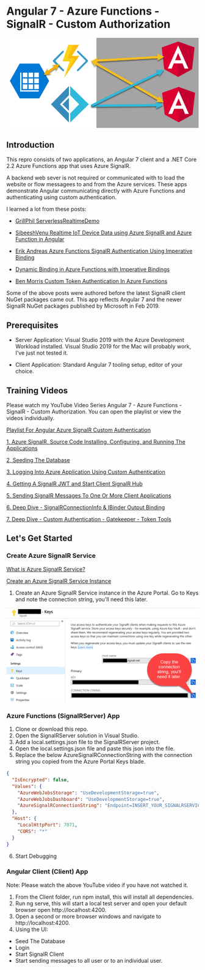# Angular 7 - Azure Functions - SignalR - Custom Authorization
![](flow.png)

## Introduction
This repro consists of two applications, an Angular 7 client and a .NET Core 2.2 Azure Functions app that uses Azure SignalR.

A backend web sever is not required or communicated with to load the website or flow messagees to and from the Azure services.  These apps demonstrate Angular communicating directly with Azure Functions and authenticating using custom authentication.

I learned a lot from these posts:

- [GrillPhil ServerlessRealtimeDemo](https://github.com/GrillPhil/ServerlessRealtimeDemo)

- [SibeeshVenu Realtime IoT Device Data using Azure SignalR and Azure Function in Angular](https://github.com/SibeeshVenu/Realtime-IoT-Device-Data-using-Azure-SignalR-and-Azure-Function-in-Angular/tree/master/AzureFunction/AzureFunction)

- [Erik Andreas Azure Functions SignalR Authentication Using Imperative Binding](https://gist.github.com/ErikAndreas/72c94a0c8a9e6e632f44522c41be8ee7)

- [Dynamic Binding in Azure Functions with Imperative Bindings](http://dontcodetired.com/blog/post/Dynamic-Binding-in-Azure-Functions-with-Imperative-Runtime-Bindings)

- [Ben Morris Custom Token Authentication In Azure Functions](https://www.ben-morris.com/custom-token-authentication-in-azure-functions-using-bindings/)

Some of the above posts were authored before the latest SignalR client NuGet packages came out. This app reflects Angular 7 and the newer SignalR NuGet packages published by Microsoft in Feb 2019.

## Prerequisites
- Server Application: Visual Studio 2019 with the Azure Development Workload installed.  Visual Studio 2019 for the Mac will probably work, I've just not tested it.

- Client Application: Standard Angular 7 tooling setup, editor of your choice.

## Training Videos
Please watch my YouTube Video Series Angular 7 - Azure Functions - SignalR - Custom Authorization.  You can open the playlist or view the videos individually.

[Playlist For Angular Azure SignalR Custom Authentication](https://www.youtube.com/playlist?list=PLFZfBw9eNzgzojmcvLlO0a0gw-n6sdInd)

[1. Azure SignalR, Source Code Installing, Configuring, and Running The Applications](https://www.youtube.com/watch?v=YXUAfI0gMXo&feature=youtu.be)

[2, Seeding The Database](https://www.youtube.com/watch?v=i31Ugbu6QXc&feature=youtu.be)

[3. Logging Into Azure Application Using Custom Authentication](https://www.youtube.com/watch?v=e3Fg1I3KZKM&feature=youtu.be)

[4. Getting A SignalR JWT and Start Client SignalR Hub](https://www.youtube.com/watch?v=VW7VzlzLDG4&feature=youtu.be)

[5. Sending SignalR Messages To One Or More Client Applications](https://www.youtube.com/watch?v=OWMBQ-nBrQI&feature=youtu.be)

[6. Deep Dive - SignalRConnectionInfo & IBinder Output Binding](https://www.youtube.com/watch?v=eOnrsdL33Fw&feature=youtu.be)

[7. Deep Dive - Custom Authentication - Gatekeeper - Token Tools](https://www.youtube.com/watch?v=wrynKZe_qUU&feature=youtu.be)

## Let's Get Started

### Create Azure SignalR Service

[What is Azure SignalR Service?](https://docs.microsoft.com/en-us/azure/azure-signalr/signalr-overview)

[Create an Azure SignalR Service Instance](https://docs.microsoft.com/en-us/azure/azure-signalr/signalr-quickstart-azure-functions-csharp)

1. Create an Azure SignalR Service instance in the Azure Portal. Go to Keys and note the connection string, you'll need this later.

![](signalrkeys.png)

### Azure Functions (SignalRServer) App
1. Clone or download this repo.
2. Open the SignalRServer solution in Visual Studio.
3. Add a local.settings.json file to the SignalRServer project.
4. Open the local.settings.json file and paste this json into the file.
5. Replace the below AzureSignalRConnectionString with the connection string you copied from the Azure Portal Keys blade.

```json
{
  "IsEncrypted": false,
  "Values": {
    "AzureWebJobsStorage": "UseDevelopmentStorage=true",
    "AzureWebJobsDashboard": "UseDevelopmentStorage=true",
    "AzureSignalRConnectionString": "Endpoint=INSERT_YOUR_SIGNALRSERVICE_ENDPOINT_HERE;"
  },
  "Host": {
    "LocalHttpPort": 7071,
    "CORS": "*"
  }
}
```
6. Start Debugging

### Angular Client (Client) App
Note: Please watch the above YouTube video if you have not watched it.

1. From the Client folder, run npm install, this will install all dependencies.
2. Run ng serve, this will start a local test server and open your default browser open http://localhost:4200.
3. Open a second or more browser windows and navigate to http://localhost:4200.
4. Using the UI:
- Seed The Database
- Login
- Start SignalR Client
- Start sending messages to all user or to an individual user.
